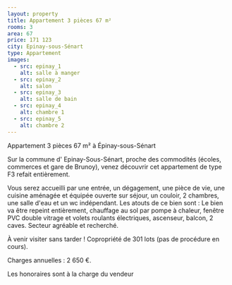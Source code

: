 ```yaml
---
layout: property
title: Appartement 3 pièces 67 m²
rooms: 3
area: 67
price: 171 123
city: Epinay-sous-Sénart
type: Appartement
images:
  - src: epinay_1
    alt: salle à manger
  - src: epinay_2
    alt: salon
  - src: epinay_3
    alt: salle de bain
  - src: epinay_4
    alt: chambre 1
  - src: epinay_5
    alt: chambre 2
---
```


Appartement 3 pièces 67 m² à Épinay-sous-Sénart

Sur la commune d' Epinay-Sous-Sénart,  proche des commodités (écoles, commerces et gare de Brunoy), venez découvrir cet appartement de type F3 refait entièrement.

Vous serez accueilli par une entrée, un dégagement, une pièce de vie, une cuisine aménagée et équipée ouverte sur séjour, un couloir, 2 chambres, une salle d'eau et un wc indépendant. Les atouts de ce bien sont :  Le bien va être repeint entièrement, chauffage au sol par pompe à chaleur, fenêtre PVC double vitrage et volets roulants électriques, ascenseur, balcon, 2 caves. Secteur agréable et recherché.

À venir visiter sans tarder ! Copropriété de 301 lots (pas de procédure en cours).

Charges annuelles : 2 650 €.

Les honoraires sont à la charge du vendeur

